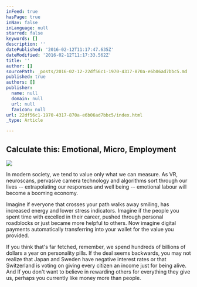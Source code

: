 ```yaml
---
inFeed: true
hasPage: true
inNav: false
inLanguage: null
starred: false
keywords: []
description: ''
datePublished: '2016-02-12T11:17:47.635Z'
dateModified: '2016-02-12T11:17:33.562Z'
title: ''
author: []
sourcePath: _posts/2016-02-12-22df56c1-1970-4317-870a-e6b06ad7bbc5.md
published: true
authors: []
publisher:
  name: null
  domain: null
  url: null
  favicon: null
url: 22df56c1-1970-4317-870a-e6b06ad7bbc5/index.html
_type: Article

---
```

## Calculate this: Emotional, Micro, Employment
![](https://the-grid-user-content.s3-us-west-2.amazonaws.com/3a7c605b-fd97-4a21-a6dd-1fb4db7d1390.jpg)

In modern society, we tend to value only what we can measure. As VR, neuroscans, pervasive camera technology and algorithms sort through our lives -- extrapolating our responses and well being -- emotional labour will become a booming economy.

Imagine if everyone that crosses your path walks away smiling, has increased energy and lower stress indicators. Imagine if the people you spent time with excelled in their career, pushed through personal roadblocks or just became more helpful to others. Now imagine digital payments automatically transferring into your wallet for the value you provided.

If you think that's far fetched, remember, we spend hundreds of billions of dollars a year on personality pills. If the deal seems backwards, you may not realize that Japan and Sweden have negative interest rates or that Switzerland is voting on giving every citizen an income just for being alive. And If you don't want to believe in rewarding others for everything they give us, perhaps you currently like money more than people.